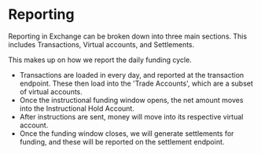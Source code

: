 # Reporting

Reporting in Exchange can be broken down into three main sections. This includes Transactions, Virtual accounts, and Settlements. 

This makes up on how we report the daily funding cycle. 

<ul>
  <li> Transactions are loaded in every day, and reported at the transaction endpoint. These then load into the 'Trade Accounts', which are a subset of virtual accounts. 
  <li> Once the instructional funding window opens, the net amount moves into the Instructional Hold Account.
  <li> After instructions are sent, money will move into its respective virtual account.
  <li> Once the funding window closes, we will generate settlements for funding, and these will be reported on the settlement endpoint.
</ul>

<!-- type: row -->

<!-- type: card
title: See Transactions
description: Consume transaction loaded into Exchange 
link: ?path=docs/getting-started/getting-started-reporting-transactions.md

-->
<!-- type: card
title: See Virtual Accounts
description: Review money movement through virtual accounts in the system
link: ?path=docs/getting-started/getting-started-reporting-accounts.md
-->

<!-- type: card
title: See Settlements
description: See settled amounts out to sub-merchants
link: ?path=docs/getting-started/getting-started-reporting-settlements.md
-->
<!-- type: row-end -->
